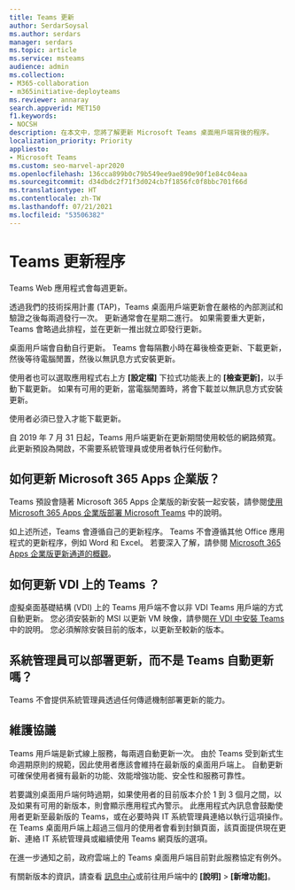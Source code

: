 ```yaml
---
title: Teams 更新
author: SerdarSoysal
ms.author: serdars
manager: serdars
ms.topic: article
ms.service: msteams
audience: admin
ms.collection:
- M365-collaboration
- m365initiative-deployteams
ms.reviewer: annaray
search.appverid: MET150
f1.keywords:
- NOCSH
description: 在本文中，您將了解更新 Microsoft Teams 桌面用戶端背後的程序。
localization_priority: Priority
appliesto:
- Microsoft Teams
ms.custom: seo-marvel-apr2020
ms.openlocfilehash: 136cca899b0c79b549ee9ae890e90f1e84c04eaa
ms.sourcegitcommit: d34dbdc2f71f3d024cb7f1856fc0f8bbc701f66d
ms.translationtype: HT
ms.contentlocale: zh-TW
ms.lasthandoff: 07/21/2021
ms.locfileid: "53506382"
---
```

# <a name="teams-update-process"></a>Teams 更新程序

Teams Web 應用程式會每週更新。

透過我們的技術採用計畫 (TAP)，Teams 桌面用戶端更新會在嚴格的內部測試和驗證之後每兩週發行一次。 更新通常會在星期二進行。 如果需要重大更新，Teams 會略過此排程，並在更新一推出就立即發行更新。

桌面用戶端會自動自行更新。 Teams 會每隔數小時在幕後檢查更新、下載更新，然後等待電腦閒置，然後以無訊息方式安裝更新。

使用者也可以選取應用程式右上方 **[設定檔]** 下拉式功能表上的 **[檢查更新]**，以手動下載更新。 如果有可用的更新，當電腦閒置時，將會下載並以無訊息方式安裝更新。

使用者必須已登入才能下載更新。

自 2019 年 7 月 31 日起，Teams 用戶端更新在更新期間使用較低的網路頻寬。 此更新預設為開啟，不需要系統管理員或使用者執行任何動作。

## <a name="what-about-updates-to-microsoft-365-apps-for-enterprise"></a>如何更新 Microsoft 365 Apps 企業版？

Teams 預設會隨著 Microsoft 365 Apps 企業版的新安裝一起安裝，請參閱[使用 Microsoft 365 Apps 企業版部署 Microsoft Teams](/DeployOffice/teams-install) 中的說明。

如上述所述，Teams 會遵循自己的更新程序。 Teams 不會遵循其他 Office 應用程式的更新程序，例如 Word 和 Excel。 若要深入了解，請參閱 [Microsoft 365 Apps 企業版更新通道的概觀](/DeployOffice/overview-of-update-channels-for-office-365-proplus)。

## <a name="what-about-updates-to-teams-on-vdi"></a>如何更新 VDI 上的 Teams ？


虛擬桌面基礎結構 (VDI) 上的 Teams 用戶端不會以非 VDI Teams 用戶端的方式自動更新。 您必須安裝新的 MSI 以更新 VM 映像，請參閱[在 VDI 中安裝 Teams](teams-for-vdi.md) 中的說明。 您必須解除安裝目前的版本，以更新至較新的版本。

## <a name="can-admins-deploy-updates-instead-of-teams-auto-updating"></a>系統管理員可以部署更新，而不是 Teams 自動更新嗎？

Teams 不會提供系統管理員透過任何傳遞機制部署更新的能力。

## <a name="servicing-agreement"></a>維護協議

Teams 用戶端是新式線上服務，每兩週自動更新一次。 由於 Teams 受到新式生命週期原則的規範，因此使用者應該會維持在最新版的桌面用戶端上。 自動更新可確保使用者擁有最新的功能、效能增強功能、安全性和服務可靠性。

若要識別桌面用戶端何時過期，如果使用者的目前版本介於 1 到 3 個月之間，以及如果有可用的新版本，則會顯示應用程式內警示。 此應用程式內訊息會鼓勵使用者更新至最新版的 Teams，或在必要時與 IT 系統管理員連絡以執行這項操作。 在 Teams 桌面用戶端上超過三個月的使用者會看到封鎖頁面，該頁面提供現在更新、連絡 IT 系統管理員或繼續使用 Teams 網頁版的選項。

在進一步通知之前，政府雲端上的 Teams 桌面用戶端目前對此服務協定有例外。

有關新版本的資訊，請查看 [訊息中心](https://admin.microsoft.com/AdminPortal/Home#/MessageCenter)或前往用戶端中的 **[說明]** > **[新增功能]**。

